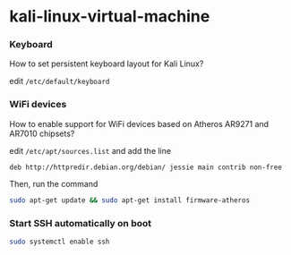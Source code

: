 # kali-linux-virtual-machine

### Keyboard
How to set persistent keyboard layout for Kali Linux?

edit `/etc/default/keyboard`

### WiFi devices
How to enable support for WiFi devices based on Atheros AR9271 and AR7010 chipsets?

edit `/etc/apt/sources.list` and add the line

`deb http://httpredir.debian.org/debian/ jessie main contrib non-free`


Then, run the command
```bash
sudo apt-get update && sudo apt-get install firmware-atheros
```

### Start SSH automatically on boot
```bash
sudo systemctl enable ssh
```

